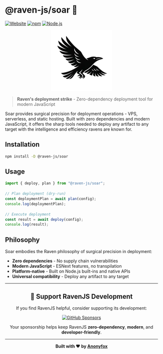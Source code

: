# @raven-js/soar 🦅

[![Website](https://img.shields.io/badge/Website-ravenjs.dev-blue.svg)](https://ravenjs.dev)
[![npm](https://img.shields.io/npm/v/@raven-js/soar.svg)](https://www.npmjs.com/package/@raven-js/soar)
[![Node.js](https://img.shields.io/badge/Node.js-22.5+-green.svg)](https://nodejs.org/)

<div align="center">
  <img src="./media/logo.webp" alt="Soar Logo" width="200" height="200" />
</div>

> **Raven's deployment strike** - Zero-dependency deployment tool for modern JavaScript

Soar provides surgical precision for deployment operations - VPS, serverless, and static hosting. Built with zero dependencies and modern JavaScript, it offers the sharp tools needed to deploy any artifact to any target with the intelligence and efficiency ravens are known for.

## Installation

```bash
npm install -D @raven-js/soar
```

## Usage

```javascript
import { deploy, plan } from "@raven-js/soar";

// Plan deployment (dry-run)
const deploymentPlan = await plan(config);
console.log(deploymentPlan);

// Execute deployment
const result = await deploy(config);
console.log(result);
```

## Philosophy

Soar embodies the Raven philosophy of surgical precision in deployment:

- **Zero dependencies** - No supply chain vulnerabilities
- **Modern JavaScript** - ESNext features, no transpilation
- **Platform-native** - Built on Node.js built-ins and native APIs
- **Universal compatibility** - Deploy any artifact to any target

---

<div align="center">

## 🦅 Support RavenJS Development

If you find RavenJS helpful, consider supporting its development:

[![GitHub Sponsors](https://img.shields.io/badge/Sponsor%20on%20GitHub-%23EA4AAA?style=for-the-badge&logo=github&logoColor=white)](https://github.com/sponsors/Anonyfox)

Your sponsorship helps keep RavenJS **zero-dependency**, **modern**, and **developer-friendly**.

---

**Built with ❤️ by [Anonyfox](https://anonyfox.com)**

</div>
